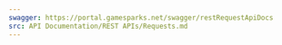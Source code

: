 ```yaml
---
swagger: https://portal.gamesparks.net/swagger/restRequestApiDocs
src: API Documentation/REST APIs/Requests.md
---
```


